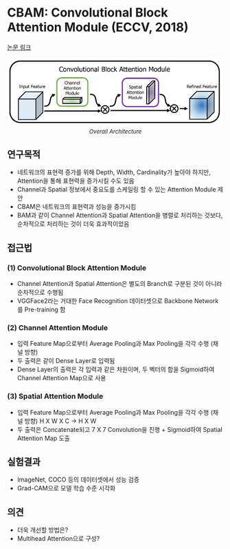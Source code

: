 # CBAM: Convolutional Block Attention Module (ECCV, 2018)

[논문 링크](https://openaccess.thecvf.com/content_ECCV_2018/html/Sanghyun_Woo_Convolutional_Block_Attention_ECCV_2018_paper.html)

<p align="center">
    <img width="600" alt='fig1' src="./img/01_15_01.png?raw=true"></br>
    <em><font size=2>Overall Architecture</font></em>
</p>

## 연구목적
- 네트워크의 표현력 증가를 위해 Depth, Width, Cardinality가 높아야 하지만, Attention을 통해 표현력을 증가시킬 수도 있음 
- Channel과 Spatial 정보에서 중요도를 스케일링 할 수 있는 Attention Module 제안 
- CBAM은 네트워크의 표현력과 성능을 증가시킴 
- BAM과 같이 Channel Attention과 Spatial Attention을 병렬로 처리하는 것보다, 순차적으로 처리하는 것이 더욱 효과적이었음 

## 접근법
### (1) Convolutional Block Attention Module 
- Channel Attention과 Spatial Attention은 별도의 Branch로 구분된 것이 아니라 순차적으로 수행됨 
- VGGFace2라는 거대한 Face Recognition 데이터셋으로 Backbone Network를 Pre-training 함 
### (2) Channel Attention Module 
- 입력 Feature Map으로부터 Average Pooling과 Max Pooling을 각각 수행 (채널 방향) 
- 두 출력은 같이 Dense Layer로 입력됨 
- Dense Layer의 출력은 각 입력과 같은 차원이며, 두 벡터의 합을 Sigmoid하여 Channel Attention Map으로 사용 
### (3) Spatial Attention Module 
- 입력 Feature Map으로부터 Average Pooling과 Max Pooling을 각각 수행 (채널 방향) 
H X W X C → H X W 
- 두 출력은 Concatenate되고 7 X 7 Convolution을 진행 + Sigmoid하여 Spatial Attention Map 도출 

## 실험결과
- ImageNet, COCO 등의 데이터셋에서 성능 검증 
- Grad-CAM으로 모델 학습 수준 시각화 

## 의견
- 더욱 개선할 방법은? 
- Multihead Attention으로 구성? 
